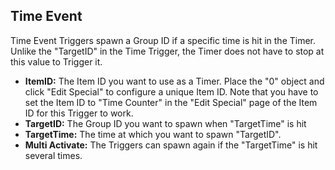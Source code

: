 ## Time Event
Time Event Triggers spawn a Group ID if a specific time is hit in the Timer. Unlike the "TargetID" in the Time Trigger, the Timer does not have to stop at this value to Trigger it.

- **ItemID:** The Item ID you want to use as a Timer. Place the "0" object and click "Edit Special" to configure a unique Item ID. Note that you have to set the Item ID to "Time Counter" in the "Edit Special" page of the Item ID for this Trigger to work.
- **TargetID:** The Group ID you want to spawn when "TargetTime" is hit
- **TargetTime:** The time at which you want to spawn "TargetID".
- **Multi Activate:** The Triggers can spawn again if the "TargetTime" is hit several times.